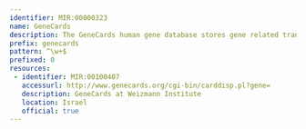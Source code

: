 ```yaml
---
identifier: MIR:00000323
name: GeneCards
description: The GeneCards human gene database stores gene related transcriptomic, genetic, proteomic, functional and disease information. It uses standard nomenclature and approved gene symbols. GeneCards presents a complete summary for each human gene.
prefix: genecards
pattern: ^\w+$
prefixed: 0
resources:
 - identifier: MIR:00100407
   accessurl: http://www.genecards.org/cgi-bin/carddisp.pl?gene=
   description: GeneCards at Weizmann Institute
   location: Israel
   official: true
---
```

